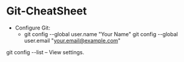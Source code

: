 # Git-CheatSheet
* Configure Git:
  * git config --global user.name "Your Name"
git config --global user.email "your.email@example.com"



git config --list – View settings.
